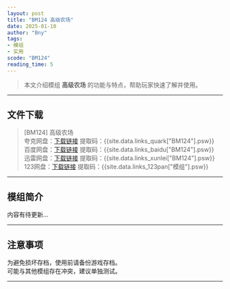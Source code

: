 ```yaml
---
layout: post
title: "BM124 高级农场"
date: 2025-01-10
author: "Bny"
tags: 
- 模组
- 实用
scode: "BM124"
reading_time: 5
---
```


> 本文介绍模组 **高级农场** 的功能与特点，帮助玩家快速了解并使用。

---

## 文件下载

> [BM124] 高级农场  
夸克网盘：[下载链接]({{site.data.links_quark["BM124"].url}}) 提取码：{{site.data.links_quark["BM124"].psw}}  
百度网盘：[下载链接]({{site.data.links_baidu["BM124"].url}}) 提取码：{{site.data.links_baidu["BM124"].psw}}  
迅雷网盘：[下载链接]({{site.data.links_xunlei["BM124"].url}}) 提取码：{{site.data.links_xunlei["BM124"].psw}}  
123网盘：[下载链接]({{site.data.links_123pan["模组"].url}}) 提取码：{{site.data.links_123pan["模组"].psw}}  

---

## 模组简介

>  
内容有待更新...  

---

## 注意事项

>  
为避免损坏存档，使用前请备份游戏存档。  
可能与其他模组存在冲突，建议单独测试。  

---

